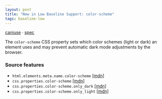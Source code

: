 ```yaml
---
layout: post
title: "New in Low Baseline Support: color-scheme"
tags: baseline-low
---
```


[caniuse](https://caniuse.com/?search=color-scheme) · [spec](https://drafts.csswg.org/css-color-adjust-1/#color-scheme-prop)

The `color-scheme` CSS property sets which color schemes (light or dark) an element uses and may prevent automatic dark mode adjustments by the browser.

### Source features

- ``html.elements.meta.name.color-scheme`` [[mdn]](https://developer.mozilla.org/en-US/search?q=html.elements.meta.name.color-scheme)
- ``css.properties.color-scheme`` [[mdn]](https://developer.mozilla.org/en-US/search?q=css.properties.color-scheme)
- ``css.properties.color-scheme.only_dark`` [[mdn]](https://developer.mozilla.org/en-US/search?q=css.properties.color-scheme.only_dark)
- ``css.properties.color-scheme.only_light`` [[mdn]](https://developer.mozilla.org/en-US/search?q=css.properties.color-scheme.only_light)
